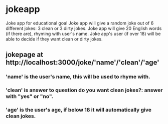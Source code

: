 # jokeapp
Joke app for educational goal
Joke app will give a random joke out of 6 different jokes: 3 clean or 3 dirty jokes. 
Joke app will give 20 English words (if there are), rhyming with user's name.
Joke app's user (if over 18) will be able to decide if they want clean or dirty jokes. 

## jokepage at http://localhost:3000/joke/'name'/'clean'/'age'
### 'name' is the user's name, this will be used to rhyme with.
### 'clean' is answer to question do you want clean jokes?: answer with "yes" or "no".
### 'age' is the user's age, if below 18 it will automatically give clean jokes.





